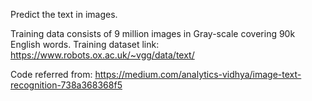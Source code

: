 Predict the text in images.

Training data consists of 9 million images in Gray-scale covering 90k English words.
Training dataset link: https://www.robots.ox.ac.uk/~vgg/data/text/

Code referred from: https://medium.com/analytics-vidhya/image-text-recognition-738a368368f5
